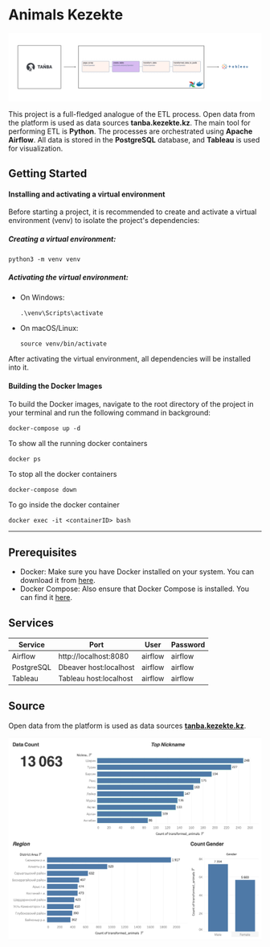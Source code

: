
# Animals Kezekte

![map](img/map.png)

This project is a full-fledged analogue of the ETL process. Open data from the platform is used as data sources **tanba.kezekte.kz**. The main tool for performing ETL is **Python**. The processes are orchestrated using **Apache Airflow**. All data is stored in the **PostgreSQL** database, and **Tableau** is used for visualization.

## Getting Started

#### Installing and activating a virtual environment
Before starting a project, it is recommended to create and activate a virtual environment (venv) to isolate the project's dependencies:

##### **Creating a virtual environment**:
```
python3 -m venv venv
```

##### Activating the virtual environment:
- On Windows:
    ```
    .\venv\Scripts\activate
    ```
- On macOS/Linux:
    ```
    source venv/bin/activate
    ```
After activating the virtual environment, all dependencies will be installed into it.
#### Building the Docker Images
To build the Docker images, navigate to the root directory of the project in your terminal and run the following command in background:

```
docker-compose up -d
```
To show all the running docker containers
```
docker ps
```
To stop all the docker containers
```
docker-compose down
```
To go inside the docker container
```
docker exec -it <containerID> bash
```
-----

## Prerequisites
- Docker: Make sure you have Docker installed on your system. You can download it from [here](https://www.docker.com/products/docker-desktop).
- Docker Compose: Also ensure that Docker Compose is installed. You can find it [here](https://docs.docker.com/compose/install/).

## Services

| Service     | Port                    | User        | Password
| ----------- | -----------             | ----------- | -----------
| Airflow     | http://localhost:8080   | airflow     | airflow
| PostgreSQL  | Dbeaver host:localhost  | airflow     | airflow
| Tableau     | Tableau host:localhost  | airflow     | airflow

## Source
Open data from the platform is used as data sources [**tanba.kezekte.kz**](https://tanba.kezekte.kz/ru/frameless/animal/list?p=1).

![map](img/visualization.png)